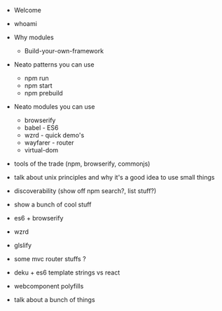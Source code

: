 - Welcome

- whoami

- Why modules
  - Build-your-own-framework

- Neato patterns you can use
  - npm run
  - npm start
  - npm prebuild

- Neato modules you can use
  - browserify
  - babel - ES6
  - wzrd - quick demo's
  - wayfarer - router
  - virtual-dom

- tools of the trade (npm, browserify, commonjs)
- talk about unix principles and why it's a good idea to use small things
- discoverability (show off npm search?, list stuff?)
- show a bunch of cool stuff
- es6 + browserify
- wzrd
- glslify
- some mvc router stuffs ? 
- deku + es6 template strings vs react
- webcomponent polyfills

- talk about a bunch of things
